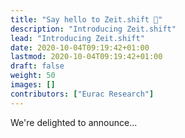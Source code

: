 ```yaml
---
title: "Say hello to Zeit.shift 👋"
description: "Introducing Zeit.shift"
lead: "Introducing Zeit.shift"
date: 2020-10-04T09:19:42+01:00
lastmod: 2020-10-04T09:19:42+01:00
draft: false
weight: 50
images: []
contributors: ["Eurac Research"]
---
```


We're delighted to announce...
